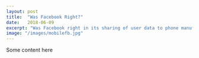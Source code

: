 ```yaml
---
layout: post
title:  "Was Facebook Right?"
date:   2018-06-09
excerpt: "Was Facebook right in its sharing of user data to phone manufacturers? How do we define third party? Etiker CEO Erik Partridge weights in."
image: "/images/mobilefb.jpg"
---
```


Some content here